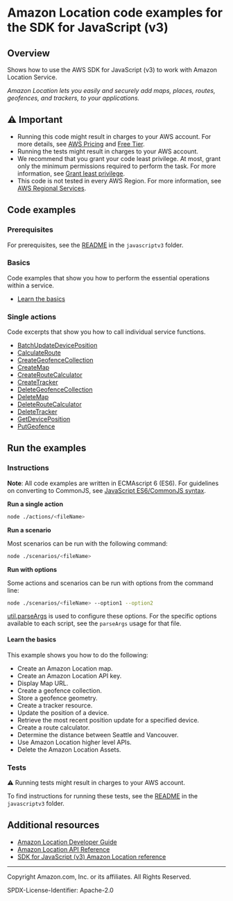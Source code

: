 # Amazon Location code examples for the SDK for JavaScript (v3)

## Overview

Shows how to use the AWS SDK for JavaScript (v3) to work with Amazon Location Service.

<!--custom.overview.start-->
<!--custom.overview.end-->

_Amazon Location lets you easily and securely add maps, places, routes, geofences, and trackers, to your applications._

## ⚠ Important

* Running this code might result in charges to your AWS account. For more details, see [AWS Pricing](https://aws.amazon.com/pricing/) and [Free Tier](https://aws.amazon.com/free/).
* Running the tests might result in charges to your AWS account.
* We recommend that you grant your code least privilege. At most, grant only the minimum permissions required to perform the task. For more information, see [Grant least privilege](https://docs.aws.amazon.com/IAM/latest/UserGuide/best-practices.html#grant-least-privilege).
* This code is not tested in every AWS Region. For more information, see [AWS Regional Services](https://aws.amazon.com/about-aws/global-infrastructure/regional-product-services).

<!--custom.important.start-->
<!--custom.important.end-->

## Code examples

### Prerequisites

For prerequisites, see the [README](../../README.md#Prerequisites) in the `javascriptv3` folder.


<!--custom.prerequisites.start-->
<!--custom.prerequisites.end-->

### Basics

Code examples that show you how to perform the essential operations within a service.

- [Learn the basics](scenarios/location-service-basics.js)


### Single actions

Code excerpts that show you how to call individual service functions.

- [BatchUpdateDevicePosition](actions/batch-update-device-position.js#L4)
- [CalculateRoute](actions/calculate-distance-async.js#L4)
- [CreateGeofenceCollection](actions/create-geofence-collection.js#L4)
- [CreateMap](actions/create-map.js#L4)
- [CreateRouteCalculator](actions/create-route-calculator.js#L4)
- [CreateTracker](actions/create-tracker.js#L4)
- [DeleteGeofenceCollection](actions/delete-geofence-collection.js#L4)
- [DeleteMap](actions/delete-map.js#L4)
- [DeleteRouteCalculator](actions/delete-route-calculator.js#L4)
- [DeleteTracker](actions/delete-tracker.js#L4)
- [GetDevicePosition](actions/get-device-position.js#L4)
- [PutGeofence](actions/put-geofence.js#L4)


<!--custom.examples.start-->
<!--custom.examples.end-->

## Run the examples

### Instructions

**Note**: All code examples are written in ECMAscript 6 (ES6). For guidelines on converting to CommonJS, see
[JavaScript ES6/CommonJS syntax](https://docs.aws.amazon.com/sdk-for-javascript/v3/developer-guide/sdk-examples-javascript-syntax.html).

**Run a single action**

```bash
node ./actions/<fileName>
```

**Run a scenario**

Most scenarios can be run with the following command:
```bash
node ./scenarios/<fileName>
```

**Run with options**

Some actions and scenarios can be run with options from the command line:
```bash
node ./scenarios/<fileName> --option1 --option2
```
[util.parseArgs](https://nodejs.org/api/util.html#utilparseargsconfig) is used to configure
these options. For the specific options available to each script, see the `parseArgs` usage
for that file.

<!--custom.instructions.start-->
<!--custom.instructions.end-->


#### Learn the basics

This example shows you how to do the following:

- Create an Amazon Location map.
- Create an Amazon Location API key.
- Display Map URL.
- Create a geofence collection.
- Store a geofence geometry.
- Create a tracker resource.
- Update the position of a device.
- Retrieve the most recent position update for a specified device.
- Create a route calculator.
- Determine the distance between Seattle and Vancouver.
- Use Amazon Location higher level APIs.
- Delete the Amazon Location Assets.

<!--custom.basic_prereqs.location_Scenario.start-->
<!--custom.basic_prereqs.location_Scenario.end-->


<!--custom.basics.location_Scenario.start-->
<!--custom.basics.location_Scenario.end-->


### Tests

⚠ Running tests might result in charges to your AWS account.


To find instructions for running these tests, see the [README](../../README.md#Tests)
in the `javascriptv3` folder.



<!--custom.tests.start-->
<!--custom.tests.end-->

## Additional resources

- [Amazon Location Developer Guide](https://docs.aws.amazon.com/location/latest/developerguide/what-is.html)
- [Amazon Location API Reference](https://docs.aws.amazon.com/location/latest/APIReference/Welcome.html)
- [SDK for JavaScript (v3) Amazon Location reference](https://docs.aws.amazon.com/AWSJavaScriptSDK/v3/latest/client/location/)

<!--custom.resources.start-->
<!--custom.resources.end-->

---

Copyright Amazon.com, Inc. or its affiliates. All Rights Reserved.

SPDX-License-Identifier: Apache-2.0
